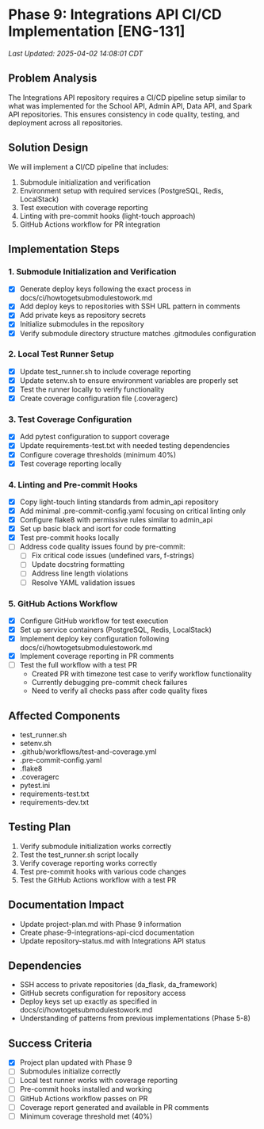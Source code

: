 # Phase 9: Integrations API CI/CD Implementation [ENG-131]
_Last Updated: 2025-04-02 14:08:01 CDT_

## Problem Analysis
The Integrations API repository requires a CI/CD pipeline setup similar to what was implemented for the School API, Admin API, Data API, and Spark API repositories. This ensures consistency in code quality, testing, and deployment across all repositories.

## Solution Design
We will implement a CI/CD pipeline that includes:
1. Submodule initialization and verification
2. Environment setup with required services (PostgreSQL, Redis, LocalStack)
3. Test execution with coverage reporting
4. Linting with pre-commit hooks (light-touch approach)
5. GitHub Actions workflow for PR integration

## Implementation Steps

### 1. Submodule Initialization and Verification
- [x] Generate deploy keys following the exact process in docs/ci/howtogetsubmodulestowork.md
- [x] Add deploy keys to repositories with SSH URL pattern in comments
- [x] Add private keys as repository secrets
- [x] Initialize submodules in the repository
- [x] Verify submodule directory structure matches .gitmodules configuration

### 2. Local Test Runner Setup
- [x] Update test_runner.sh to include coverage reporting
- [x] Update setenv.sh to ensure environment variables are properly set
- [x] Test the runner locally to verify functionality
- [x] Create coverage configuration file (.coveragerc)

### 3. Test Coverage Configuration
- [x] Add pytest configuration to support coverage
- [x] Update requirements-test.txt with needed testing dependencies
- [x] Configure coverage thresholds (minimum 40%)
- [x] Test coverage reporting locally

### 4. Linting and Pre-commit Hooks
- [x] Copy light-touch linting standards from admin_api repository
- [x] Add minimal .pre-commit-config.yaml focusing on critical linting only
- [x] Configure flake8 with permissive rules similar to admin_api
- [x] Set up basic black and isort for code formatting
- [x] Test pre-commit hooks locally
- [ ] Address code quality issues found by pre-commit:
  - [ ] Fix critical code issues (undefined vars, f-strings)
  - [ ] Update docstring formatting
  - [ ] Address line length violations
  - [ ] Resolve YAML validation issues

### 5. GitHub Actions Workflow
- [x] Configure GitHub workflow for test execution
- [x] Set up service containers (PostgreSQL, Redis, LocalStack)
- [x] Implement deploy key configuration following docs/ci/howtogetsubmodulestowork.md
- [x] Implement coverage reporting in PR comments
- [ ] Test the full workflow with a test PR
  - Created PR with timezone test case to verify workflow functionality
  - Currently debugging pre-commit check failures
  - Need to verify all checks pass after code quality fixes

## Affected Components
- test_runner.sh
- setenv.sh
- .github/workflows/test-and-coverage.yml
- .pre-commit-config.yaml
- .flake8
- .coveragerc
- pytest.ini
- requirements-test.txt
- requirements-dev.txt

## Testing Plan
1. Verify submodule initialization works correctly
2. Test the test_runner.sh script locally
3. Verify coverage reporting works correctly
4. Test pre-commit hooks with various code changes
5. Test the GitHub Actions workflow with a test PR

## Documentation Impact
- Update project-plan.md with Phase 9 information
- Create phase-9-integrations-api-cicd documentation
- Update repository-status.md with Integrations API status

## Dependencies
- SSH access to private repositories (da_flask, da_framework)
- GitHub secrets configuration for repository access
- Deploy keys set up exactly as specified in docs/ci/howtogetsubmodulestowork.md
- Understanding of patterns from previous implementations (Phase 5-8)

## Success Criteria
- [x] Project plan updated with Phase 9
- [ ] Submodules initialize correctly
- [ ] Local test runner works with coverage reporting
- [ ] Pre-commit hooks installed and working
- [ ] GitHub Actions workflow passes on PR
- [ ] Coverage report generated and available in PR comments
- [ ] Minimum coverage threshold met (40%) 
